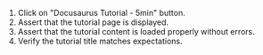 1. Click on "Docusaurus Tutorial - 5min" button.
2. Assert that the tutorial page is displayed.
3. Assert that the tutorial content is loaded properly without errors.
4. Verify the tutorial title matches expectations.